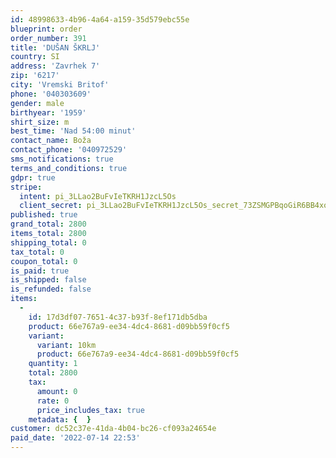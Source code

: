 ```yaml
---
id: 48998633-4b96-4a64-a159-35d579ebc55e
blueprint: order
order_number: 391
title: 'DUŠAN ŠKRLJ'
country: SI
address: 'Zavrhek 7'
zip: '6217'
city: 'Vremski Britof'
phone: '040303609'
gender: male
birthyear: '1959'
shirt_size: m
best_time: 'Nad 54:00 minut'
contact_name: Boža
contact_phone: '040972529'
sms_notifications: true
terms_and_conditions: true
gdpr: true
stripe:
  intent: pi_3LLao2BuFvIeTKRH1JzcL5Os
  client_secret: pi_3LLao2BuFvIeTKRH1JzcL5Os_secret_73ZSMGPBqoGiR6BB4xoqqwi82
published: true
grand_total: 2800
items_total: 2800
shipping_total: 0
tax_total: 0
coupon_total: 0
is_paid: true
is_shipped: false
is_refunded: false
items:
  -
    id: 17d3df07-7651-4c37-b93f-8ef171db5dba
    product: 66e767a9-ee34-4dc4-8681-d09bb59f0cf5
    variant:
      variant: 10km
      product: 66e767a9-ee34-4dc4-8681-d09bb59f0cf5
    quantity: 1
    total: 2800
    tax:
      amount: 0
      rate: 0
      price_includes_tax: true
    metadata: {  }
customer: dc52c37e-41da-4b04-bc26-cf093a24654e
paid_date: '2022-07-14 22:53'
---
```

